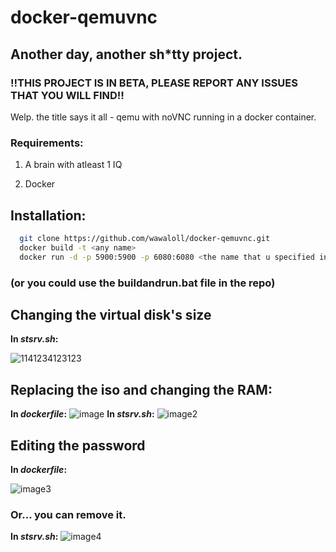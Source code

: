 


# docker-qemuvnc

## Another day, another sh*tty project.

### ‼THIS PROJECT IS IN BETA, PLEASE REPORT ANY ISSUES THAT YOU WILL FIND‼
Welp. the title says it all - qemu with noVNC running in a docker container.


### Requirements:
1. A brain with atleast 1 IQ

2. Docker

## Installation: 
```bash
  git clone https://github.com/wawaloll/docker-qemuvnc.git
  docker build -t <any name>
  docker run -d -p 5900:5900 -p 6080:6080 <the name that u specified in the first cmd>
```
### (or you could use the buildandrun.bat file in the repo)


## Changing the virtual disk's size
**In *stsrv.sh*:**

![1141234123123](https://github.com/wawaloll/docker-qemuvnc/assets/126290309/ade4c826-251c-4cec-a611-a48db07adee4)

## Replacing the iso and changing the RAM:
**In *dockerfile*:**
![image](https://github.com/wawaloll/docker-qemuvnc/assets/126290309/fe40e74d-29d8-471c-8801-253de9ffc084)
**In *stsrv.sh*:**
![image2](https://github.com/wawaloll/docker-qemuvnc/assets/126290309/0f0c9ea7-2995-4385-b438-faf8022d3784)

## Editing the password
**In *dockerfile*:**

![image3](https://github.com/wawaloll/docker-qemuvnc/assets/126290309/85334bae-62f0-485a-bcd4-e357542352f8)

### Or... you can remove it.
**In *stsrv.sh*:**
![image4](https://github.com/wawaloll/docker-qemuvnc/assets/126290309/8cad931d-dc36-4c79-8e01-7f32c66ab85e)
